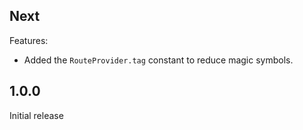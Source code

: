 ## Next
Features:
- Added the `RouteProvider.tag` constant to reduce magic symbols.

## 1.0.0

Initial release
